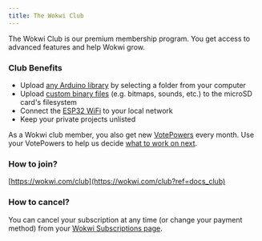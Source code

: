 ```yaml
---
title: The Wokwi Club
---
```


The Wokwi Club is our premium membership program. You get access to advanced features and help Wokwi grow.

### Club Benefits

- Upload [any Arduino library](../guides/libraries#uploading-custom-libraries) by selecting a folder from your computer
- Upload [custom binary files](../parts/wokwi-microsd-card#uploading-binary-files) (e.g. bitmaps, sounds, etc.) to the microSD card's filesystem
- Connect the [ESP32 WiFi](../guides/esp32-wifi) to your local network
- Keep your private projects unlisted

As a Wokwi club member, you also get new [VotePowers](../guides/votepowers) every month. Use your VotePowers to help us decide [what to work on next](https://wokwi.com/features).

### How to join?

[https://wokwi.com/club](https://wokwi.com/club?ref=docs_club)

### How to cancel?

You can cancel your subscription at any time (or change your payment method) from your [Wokwi Subscriptions page](https://wokwi.com/dashboard/subscriptions).

